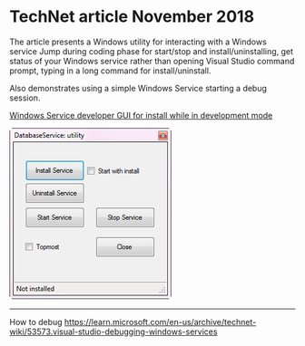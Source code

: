 # TechNet article November 2018 
The article presents a Windows utility for interacting with a Windows service Jump during coding phase for start/stop and install/uninstalling, get status of your Windows service rather than opening Visual Studio command prompt, typing in a long command for install/uninstall.  

Also demonstrates using a simple Windows Service starting a debug session.

[Windows Service developer GUI for install while in development mode](https://social.technet.microsoft.com/wiki/contents/articles/52152.windows-service-developer-gui-for-install-while-in-development-mode.aspx)

<img alt="logo" src="assets/F1.png">

---

How to debug
https://learn.microsoft.com/en-us/archive/technet-wiki/53573.visual-studio-debugging-windows-services

